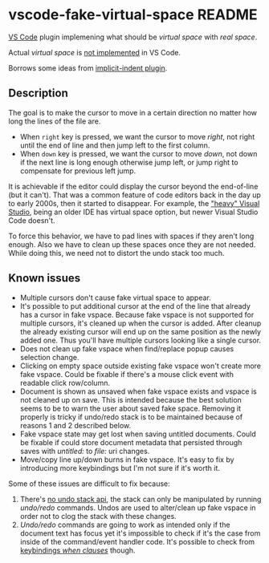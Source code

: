 # vscode-fake-virtual-space README

[VS Code](https://code.visualstudio.com/) plugin implemening what should be *virtual space* with *real space*.

Actual *virtual space* is [not implemented](https://github.com/microsoft/vscode/issues/13960) in VS Code.

Borrows some ideas from [implicit-indent plugin](https://github.com/jemc/vscode-implicit-indent).

## Description

The goal is to make the cursor to move in a certain direction no matter how long the lines of the file are.

- When `right` key is pressed, we want the cursor to move *right*, not right until the end of line and then jump left to the first column.
- When `down` key is pressed, we want the cursor to move *down*, not down if the next line is long enough otherwise jump left, or jump right to compensate for previous left jump.

It is achievable if the editor could display the cursor beyond the end-of-line (but it can't). That was a common feature of code editors back in the day up to early 2000s, then it started to disappear. For example, the ["heavy" Visual Studio](https://visualstudio.microsoft.com/vs/), being an older IDE has virtual space option, but newer Visual Studio Code doesn't.

To force this behavior, we have to pad lines with spaces if they aren't long enough. Also we have to clean up these spaces once they are not needed. While doing this, we need not to distort the undo stack too much.

## Known issues

- Multiple cursors don't cause fake virtual space to appear.
- It's possible to put additional cursor at the end of the line that already has a cursor in fake vspace. Because fake vspace is not supported for multiple cursors, it's cleaned up when the cursor is added. After cleanup the already existing cursor will end up on the same position as the newly added one. Thus you'll have multiple cursors looking like a single cursor.
- Does not clean up fake vspace when find/replace popup causes selection change.
- Clicking on empty space outside existing fake vspace won't create more fake vspace. Could be fixable if there's a mouse click event with readable click row/column.
- Document is shown as unsaved when fake vspace exists and vspace is not cleaned up on save. This is intended because the best solution seems to be to warn the user about saved fake space. Removing it properly is tricky if undo/redo stack is to be maintained because of reasons 1 and 2 described below.
- Fake vspace state may get lost when saving untitled documents. Could be fixable if could store document metadata that persisted through saves with *untitled:* to *file:* uri changes.
- Move/copy line up/down burns in fake vspace. It's easy to fix by introducing more keybindings but I'm not sure if it's worth it.

Some of these issues are difficult to fix because:

1. There's [no undo stack api](https://stackoverflow.com/questions/57900097/where-to-find-vscode-undo-stack-documentation), the stack can only be manipulated by running *undo/redo* commands. Undos are used to alter/clean up fake vspace in order not to clog the stack with these changes.
2. *Undo/redo* commands are going to work as intended only if the document text has focus yet it's impossible to check if it's the case from inside of the command/event handler code. It's possible to check from [keybindings *when clauses*](https://code.visualstudio.com/api/references/when-clause-contexts#available-contexts) though.
